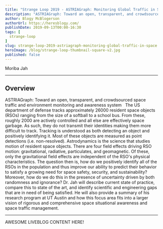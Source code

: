 ```yaml
---
title: "Strange Loop 2019 - ASTRIAGraph: Monitoring Global Traffic in Space!"
description: "ASTRIAGraph: Toward an open, transparent, and crowdsourced space traffic and environment monitoring and awareness system   The US department of defense tracks approximately 26000 resident space objects (RSOs) ranging from the size of a softball to a school bus. From these, roughly 2000 are actively controlled and all else are effectively space garbage. As such, they do not transmit their identities making them more difficult to track. Tracking is understood as both detecting an object and positively identifying it. Most of these objects are measured as point detections (i.e. non-resolved). Astrodynamics is the science that studies motion of resident space objects. There are four field effects driving RSO motion: gravitational, radiative, particulates, and geomagnetic. Of these, only the gravitational field effects are independent of the RSO's physical characteristics. The question then is, how do we positively identify all of the RSOs in the population and thus improve our ability to predict their behavior to satisfy a growing need for space safety, security, and sustainability? Moreover, how do we do this in the presence of uncertainty driven by both randomness and ignorance? Dr. Jah will describe current state of practice, compare this to state of the art, and identify scientific and engineering gaps that are in need of being satisfied. He will also provide a summary of his research program at UT Austin and how this focus area fits into a larger vision of rigorous and comprehensive space situational awareness and space traffic management."
author: Blogy McBlogerson
authorUrl: https://heresblogy.com/
publishDate: 2019-09-13T00:00-16:30
tags: [
  strange-loop
]
slug: strange-loop-2019-astriagraph-monitoring-global-traffic-in-space
heroImage: /blog/strange-loop-thumbnail-square-v2.jpg
published: false
---
```


<div class="container p-0 liveblog-presenters">
  <div class="row m-0">
      <p class=" mr-12 m-0">
        <span class="liveblog-presenters__name">Moriba Jah</span>
        <a href="https://twitter.com/moribajah" target="_blank" title="Twitter"><i class="fa fa-twitter pr-2"></i></a>
        <a href="http://sites.utexas.edu/moriba/" target="_blank" title="Speaker's site"><i class="fa fa-globe pr-2"></i></a>
      </p>
  </div>
</div>

---

## Overview

ASTRIAGraph: Toward an open, transparent, and crowdsourced space traffic and environment monitoring and awareness system   The US department of defense tracks approximately 26000 resident space objects (RSOs) ranging from the size of a softball to a school bus. From these, roughly 2000 are actively controlled and all else are effectively space garbage. As such, they do not transmit their identities making them more difficult to track. Tracking is understood as both detecting an object and positively identifying it. Most of these objects are measured as point detections (i.e. non-resolved). Astrodynamics is the science that studies motion of resident space objects. There are four field effects driving RSO motion: gravitational, radiative, particulates, and geomagnetic. Of these, only the gravitational field effects are independent of the RSO's physical characteristics. The question then is, how do we positively identify all of the RSOs in the population and thus improve our ability to predict their behavior to satisfy a growing need for space safety, security, and sustainability? Moreover, how do we do this in the presence of uncertainty driven by both randomness and ignorance? Dr. Jah will describe current state of practice, compare this to state of the art, and identify scientific and engineering gaps that are in need of being satisfied. He will also provide a summary of his research program at UT Austin and how this focus area fits into a larger vision of rigorous and comprehensive space situational awareness and space traffic management.

---

AWESOME LIVEBLOG CONTENT HERE!

<!-- Note on images
  Images (e.g. my_image.jpg) should be put in the `website/static/blog/strange-loop-2019` directory, with the path to the image in your post being `/blog/strange-loop-2019/my_image.jpg`. If you'd rather host the images somewhere else for ease of use, that's fine too.

  Please also try to keep your images to a reasonable size by:
    - Using JPEG compression, unless image is mostly solid color 
    - JPEG compression set between 60%-80%
    - Resizing the image to be no wider then 750px
    - If PNG, use a tool like ImageOptim (https://imageoptim.com/mac) to optimize the file size

  I suggest re-sizing and compressing all the images in one batch as a last step.
-->  
